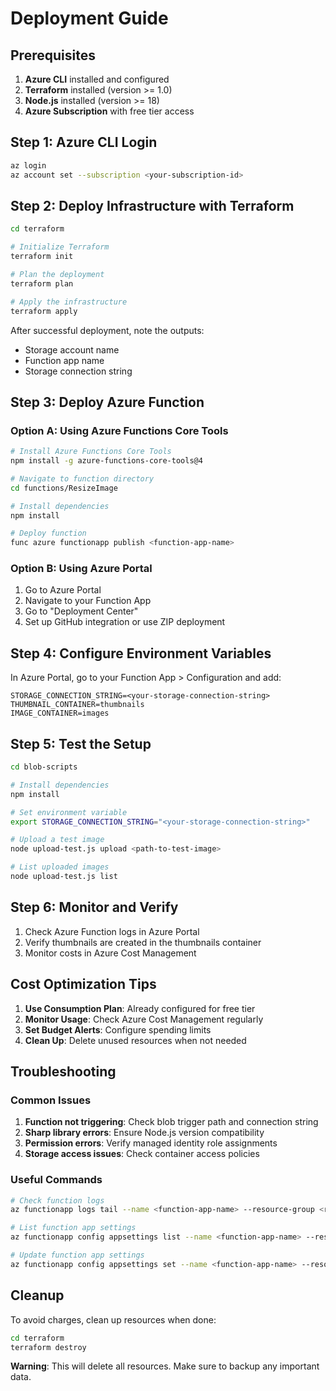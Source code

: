 # Deployment Guide

## Prerequisites

1. **Azure CLI** installed and configured
2. **Terraform** installed (version >= 1.0)
3. **Node.js** installed (version >= 18)
4. **Azure Subscription** with free tier access

## Step 1: Azure CLI Login

```bash
az login
az account set --subscription <your-subscription-id>
```

## Step 2: Deploy Infrastructure with Terraform

```bash
cd terraform

# Initialize Terraform
terraform init

# Plan the deployment
terraform plan

# Apply the infrastructure
terraform apply
```

After successful deployment, note the outputs:
- Storage account name
- Function app name
- Storage connection string

## Step 3: Deploy Azure Function

### Option A: Using Azure Functions Core Tools

```bash
# Install Azure Functions Core Tools
npm install -g azure-functions-core-tools@4

# Navigate to function directory
cd functions/ResizeImage

# Install dependencies
npm install

# Deploy function
func azure functionapp publish <function-app-name>
```

### Option B: Using Azure Portal

1. Go to Azure Portal
2. Navigate to your Function App
3. Go to "Deployment Center"
4. Set up GitHub integration or use ZIP deployment

## Step 4: Configure Environment Variables

In Azure Portal, go to your Function App > Configuration and add:

```
STORAGE_CONNECTION_STRING=<your-storage-connection-string>
THUMBNAIL_CONTAINER=thumbnails
IMAGE_CONTAINER=images
```

## Step 5: Test the Setup

```bash
cd blob-scripts

# Install dependencies
npm install

# Set environment variable
export STORAGE_CONNECTION_STRING="<your-storage-connection-string>"

# Upload a test image
node upload-test.js upload <path-to-test-image>

# List uploaded images
node upload-test.js list
```

## Step 6: Monitor and Verify

1. Check Azure Function logs in Azure Portal
2. Verify thumbnails are created in the thumbnails container
3. Monitor costs in Azure Cost Management

## Cost Optimization Tips

1. **Use Consumption Plan**: Already configured for free tier
2. **Monitor Usage**: Check Azure Cost Management regularly
3. **Set Budget Alerts**: Configure spending limits
4. **Clean Up**: Delete unused resources when not needed

## Troubleshooting

### Common Issues

1. **Function not triggering**: Check blob trigger path and connection string
2. **Sharp library errors**: Ensure Node.js version compatibility
3. **Permission errors**: Verify managed identity role assignments
4. **Storage access issues**: Check container access policies

### Useful Commands

```bash
# Check function logs
az functionapp logs tail --name <function-app-name> --resource-group <resource-group-name>

# List function app settings
az functionapp config appsettings list --name <function-app-name> --resource-group <resource-group-name>

# Update function app settings
az functionapp config appsettings set --name <function-app-name> --resource-group <resource-group-name> --settings "SETTING_NAME=VALUE"
```

## Cleanup

To avoid charges, clean up resources when done:

```bash
cd terraform
terraform destroy
```

**Warning**: This will delete all resources. Make sure to backup any important data.
